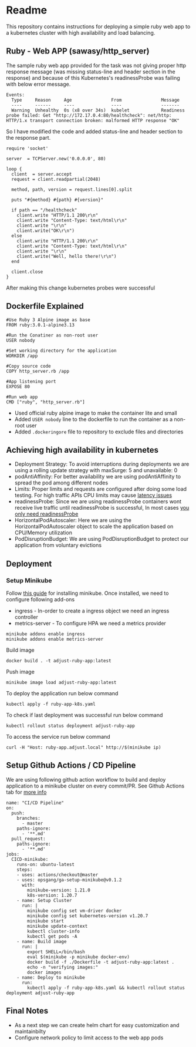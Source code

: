 # Readme

This repository contains instructions for deploying a simple ruby web app to a kubernetes cluster with high availability and load balancing.

## Ruby - Web APP (sawasy/http_server)

The sample ruby web app provided for the task was not giving proper http response message (was missing status-line and header section in the response) and because of this Kubernetes's readinessProbe was failing with below error message. 
```
Events:
  Type     Reason     Age               From               Message
  ----     ------     ----              ----               -------
  Warning  Unhealthy  0s (x8 over 34s)  kubelet            Readiness probe failed: Get "http://172.17.0.4:80/healthcheck": net/http: HTTP/1.x transport connection broken: malformed HTTP response "OK"
```
So I have modified the code and added status-line and header section to the response part.

```
require 'socket'

server  = TCPServer.new('0.0.0.0', 80)

loop {
  client  = server.accept
  request = client.readpartial(2048)
  
  method, path, version = request.lines[0].split

  puts "#{method} #{path} #{version}"

  if path == "/healthcheck"
    client.write "HTTP/1.1 200\r\n" 
    client.write "Content-Type: text/html\r\n"
    client.write "\r\n"
    client.write("OK\r\n")
  else
    client.write "HTTP/1.1 200\r\n" 
    client.write "Content-Type: text/html\r\n"
    client.write "\r\n"
    client.write("Well, hello there!\r\n")
  end

  client.close
}
```
After making this change kubernetes probes were successful 

## Dockerfile Explained

```
#Use Ruby 3 Alpine image as base
FROM ruby:3.0.1-alpine3.13

#Run the Conatiner as non-root user 
USER nobody

#Set working directory for the application
WORKDIR /app

#Copy source code
COPY http_server.rb /app

#App listening port 
EXPOSE 80

#Run web app
CMD ["ruby", "http_server.rb"]
```

* Used official ruby alpine image to make the container lite and small
* Added `USER nobody` line to the dockerfile to run the container as a non-root user
* Added `.dockeringore` file to repository to exclude files and directories

## Achieving high availability in kubernetes

* Deployment Strategy: To avoid interruptions during deployments we are using a rolling update strategy with maxSurge: 5 and unavailable: 0
* podAntiAffinity: For better availability we are using podAntiAffinity to spread the pod among different nodes
* Limits: Proper limits and requests are configured after doing some load testing. For high traffic APIs CPU limits may cause [latency issues](https://github.com/kubernetes/kubernetes/issues/51135)
* readinessProbe: Since we are using readinessProbe containers wont receive live traffic until readinessProbe is successful, In most cases [you only need readinessProbe](https://srcco.de/posts/kubernetes-liveness-probes-are-dangerous.html)
* HorizontalPodAutoscaler: Here we are using the HorizontalPodAutoscaler object to scale the application based on CPU/Memory utilization
* PodDisruptionBudget: We are using PodDisruptionBudget to protect our application from voluntary evictions

## Deployment 

### Setup Minikube

Follow [this guide](https://minikube.sigs.k8s.io/docs/start/) for installing minikube.
Once installed, we need to configure following add-ons

* ingress - In-order to create a ingress object we need an ingress controller
* metrics-server - To configure HPA we need a metrics provider 

```
minikube addons enable ingress
minikube addons enable metrics-server
```
Build image 
```
docker build . -t adjust-ruby-app:latest
```

Push image 
```
minikube image load adjust-ruby-app:latest
```
To deploy the application run below command 
```
kubectl apply -f ruby-app-k8s.yaml
```
To check if last deployment was successful run below command 
```
kubectl rollout status deployment adjust-ruby-app
```
To access the service run below command

```
curl -H "Host: ruby-app.adjust.local" http://$(minikube ip)
```

## Setup Github Actions / CD Pipeline
We are using following github action workflow to build and deploy application to a minikube cluster on every commit/PR.
See Github Actions tab for [more info](https://github.com/shyamjos/adjust/actions/workflows/pr.yml) 

```
name: "CI/CD Pipeline"
on:
  push:
    branches:
      - master
    paths-ignore:
      - '**.md'
  pull_request:
    paths-ignore:
      - '**.md'
jobs:
  CICD-minikube:
    runs-on: ubuntu-latest
    steps:
    - uses: actions/checkout@master
    - uses: opsgang/ga-setup-minikube@v0.1.2
      with:
        minikube-version: 1.21.0
        k8s-version: 1.20.7
    - name: Setup Cluster
      run: |
        minikube config set vm-driver docker
        minikube config set kubernetes-version v1.20.7
        minikube start
        minikube update-context
        kubectl cluster-info
        kubectl get pods -A
    - name: Build image 
      run: | 
        export SHELL=/bin/bash
        eval $(minikube -p minikube docker-env)
        docker build -f ./Dockerfile -t adjust-ruby-app:latest .
        echo -n "verifying images:"
        docker images
    - name: Deploy to minikube
      run: 
        kubectl apply -f ruby-app-k8s.yaml && kubectl rollout status deployment adjust-ruby-app
```        

## Final Notes 
* As a next step we can create helm chart for easy customization and maintainbilty
* Configure network policy to limit access to the web app pods
